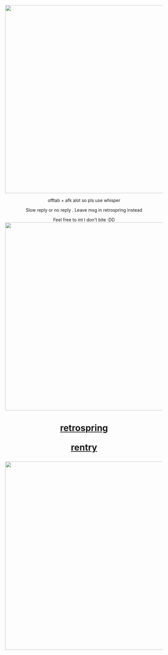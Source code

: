 <img src="https://i.imgur.com/dLcLEQ2.png&=80" width="600">
<p align="center">offtab + afk alot so pls use whisper


  <p align="center">Slow reply or no reply . Leave msg in retrospring instead

    
<p align="center">Feel free to int I don't bite :DD
<img Feel free to sit w me if I'm being unaccompanied
<img src="https://i.imgur.com/3HNDQbW.png&=80" width="600">

<h1 align="center"></[prns](https://pronouns.cc/@kureomi)>

[retrospring](https://pronouns.cc/@kureomi)

[rentry](https://rentry.co/lunaee)
</h1>
<img src="https://i.imgur.com/zjTkOtf.png&=80" width="600">
